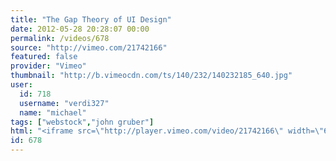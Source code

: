 ```yaml
---
title: "The Gap Theory of UI Design"
date: 2012-05-28 20:28:07 00:00
permalink: /videos/678
source: "http://vimeo.com/21742166"
featured: false
provider: "Vimeo"
thumbnail: "http://b.vimeocdn.com/ts/140/232/140232185_640.jpg"
user:
  id: 718
  username: "verdi327"
  name: "michael"
tags: ["webstock","john gruber"]
html: "<iframe src=\"http://player.vimeo.com/video/21742166\" width=\"640\" height=\"360\" frameborder=\"0\" webkitAllowFullScreen mozallowfullscreen allowFullScreen></iframe>"
id: 678
---
```



